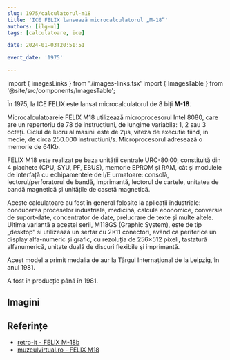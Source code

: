 ```yaml
---
slug: 1975/calculatorul-m18
title: 'ICE FELIX lansează microcalculatorul „M-18”'
authors: [ilg-ul]
tags: [calculatoare, ice]

date: 2024-01-03T20:51:51

event_date: '1975'

---
```


import { imagesLinks } from './images-links.tsx'
import { ImagesTable } from '@site/src/components/ImagesTable';

În 1975, la ICE FELIX este lansat microcalculatorul de 8 biți **M-18**.

<!-- truncate -->

Microcalculatoarele FELIX M18 utilizează microprocesorul Intel 8080, care are un repertoriu de 78 de instructiuni, de lungime variabila: 1, 2 sau 3 octeți. Ciclul de lucru al masinii este de 2μs, viteza de executie fiind, in medie, de circa 250.000 instructiuni/s. Microprocesorul adresează o memorie de 64Kb.

FELIX M18 este realizat pe baza unității centrale URC-80.00, constituită din 4 plachete (CPU, SYU, PF, EBUS), memorie EPROM și RAM, cât și modulele de interfață cu echipamentele de I/E urmatoare: consolă, lectorul/perforatorul de bandă, imprimantă, lectorul de cartele, unitatea de bandă magnetică și unitățile de casetă magnetică.

Aceste calculatoare au fost în general folosite la aplicații industriale: conducerea proceselor industriale, medicină, calcule economice, conversie de suport-date, concentrator de date, prelucrare de texte și multe altele. Ultima variantă a acestei serii, M118GS (Graphic System), este de tip „desktop” si utilizează un sertar cu 2×11 conectori, având ca periferice un display alfa-numeric și grafic, cu rezoluția de 256×512 pixeli, tastatură alfanumerică, unitate duală de discuri flexibile și imprimantă.

Acest model a primit medalia de aur la Târgul Internațional de la Leipzig, în anul 1981.

A fost în producție până în 1981.

## Imagini

<ImagesTable images={imagesLinks}/>

## Referințe

- [retro-it - FELIX M-18b](https://retroit.ro/product/m18b/)
- [muzeulvirtual.ro - FELIX M18](https://muzeulvirtual.ro/imagini/ice-felix-m18/)
